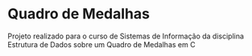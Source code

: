 # Quadro de Medalhas
Projeto realizado para o curso de Sistemas de Informação da disciplina Estrutura de Dados sobre um Quadro de Medalhas em C
